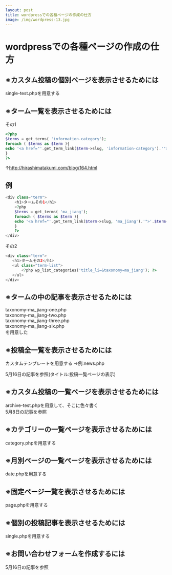```yaml
---
layout: post
title: wordpressでの各種ページの作成の仕方
image: /img/wordpress-13.jpg
---
```


# wordpressでの各種ページの作成の仕方

## ※カスタム投稿の個別ページを表示させるためには

single-test.phpを用意する   

## ※ターム一覧を表示させるためには
その1
```php
<?php
$terms = get_terms( 'information-category');
foreach ( $terms as $term ){
echo '<a href="'.get_term_link($term->slug, 'information-category').'">'.$term->name.'</a>'; //タームのリンク
}
?>
```
↑http://hirashimatakumi.com/blog/164.html

## 例
```php
<div class="term">
    <h1>タームその1</h1>
    <?php
    $terms = get_terms( 'ma_jiang');
    foreach ( $terms as $term ){
    echo '<a href="'.get_term_link($term->slug, 'ma_jiang').'">'.$term->name.'</a>'; //タームのリンク
    }
    ?>
</div>
```

その2
```php
<div class="term">
   <h1>タームその2</h1>
   <ul class="term-list">
       <?php wp_list_categories('title_li=&taxonomy=ma_jiang'); ?>
   </ul>
</div>
```

## ※タームの中の記事を表示させるためには

taxonomy-ma_jiang-one.php   
taxonomy-ma_jiang-two.php   
taxonomy-ma_jiang-three.php   
taxonomy-ma_jiang-six.php   
を用意した   

## ※投稿全一覧を表示させるためには

カスタムテンプレートを用意する
→例:news.php   

5月16日の記事を参照(タイトル:投稿一覧ページの表示)   

## ※カスタム投稿の一覧ページを表示させるためには

archive-test.phpを用意して、そこに色々書く   
5月8日の記事を参照   


## ※カテゴリーの一覧ページを表示させるためには

category.phpを用意する   

## ※月別ページの一覧ページを表示させるためには

date.phpを用意する   

## ※固定ページ一覧を表示させるためには

page.phpを用意する

## ※個別の投稿記事を表示させるためには

single.phpを用意する

## ※お問い合わせフォームを作成するには

5月16日の記事を参照
